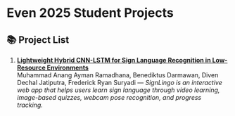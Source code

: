 # Even 2025 Student Projects

## 📚 Project List

1. **[Lightweight Hybrid CNN-LSTM for Sign Language Recognition in Low-Resource Environments](https://github.com/AnangAyman/Software-engineering-S4)**  
   Muhammad Anang Ayman Ramadhana, Benediktus Darmawan, Diven Dechal Jatiputra, Frederick Ryan Suryadi — *SignLingo is an interactive web app that helps users learn sign language through video learning, image-based quizzes, webcam pose recognition, and progress tracking.*
